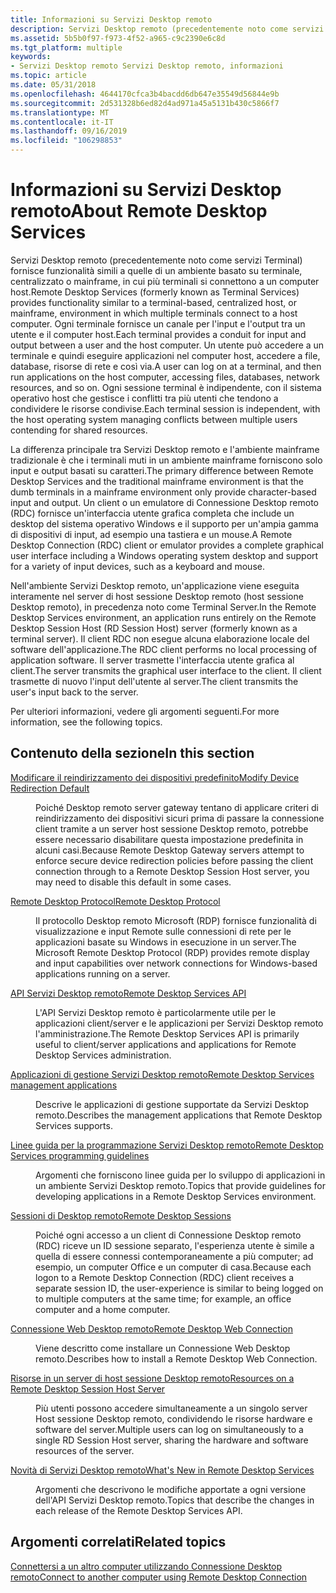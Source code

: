 ```yaml
---
title: Informazioni su Servizi Desktop remoto
description: Servizi Desktop remoto (precedentemente noto come servizi Terminal) fornisce funzionalità simili a quelle di un ambiente basato su terminale, centralizzato o mainframe, in cui più terminali si connettono a un computer host.
ms.assetid: 5b5b0f97-f973-4f52-a965-c9c2390e6c8d
ms.tgt_platform: multiple
keywords:
- Servizi Desktop remoto Servizi Desktop remoto, informazioni
ms.topic: article
ms.date: 05/31/2018
ms.openlocfilehash: 4644170cfca3b4bacdd6db647e35549d56844e9b
ms.sourcegitcommit: 2d531328b6ed82d4ad971a45a5131b430c5866f7
ms.translationtype: MT
ms.contentlocale: it-IT
ms.lasthandoff: 09/16/2019
ms.locfileid: "106298853"
---
```

# <a name="about-remote-desktop-services"></a><span data-ttu-id="2705c-104">Informazioni su Servizi Desktop remoto</span><span class="sxs-lookup"><span data-stu-id="2705c-104">About Remote Desktop Services</span></span>

<span data-ttu-id="2705c-105">Servizi Desktop remoto (precedentemente noto come servizi Terminal) fornisce funzionalità simili a quelle di un ambiente basato su terminale, centralizzato o mainframe, in cui più terminali si connettono a un computer host.</span><span class="sxs-lookup"><span data-stu-id="2705c-105">Remote Desktop Services (formerly known as Terminal Services) provides functionality similar to a terminal-based, centralized host, or mainframe, environment in which multiple terminals connect to a host computer.</span></span> <span data-ttu-id="2705c-106">Ogni terminale fornisce un canale per l'input e l'output tra un utente e il computer host.</span><span class="sxs-lookup"><span data-stu-id="2705c-106">Each terminal provides a conduit for input and output between a user and the host computer.</span></span> <span data-ttu-id="2705c-107">Un utente può accedere a un terminale e quindi eseguire applicazioni nel computer host, accedere a file, database, risorse di rete e così via.</span><span class="sxs-lookup"><span data-stu-id="2705c-107">A user can log on at a terminal, and then run applications on the host computer, accessing files, databases, network resources, and so on.</span></span> <span data-ttu-id="2705c-108">Ogni sessione terminal è indipendente, con il sistema operativo host che gestisce i conflitti tra più utenti che tendono a condividere le risorse condivise.</span><span class="sxs-lookup"><span data-stu-id="2705c-108">Each terminal session is independent, with the host operating system managing conflicts between multiple users contending for shared resources.</span></span>

<span data-ttu-id="2705c-109">La differenza principale tra Servizi Desktop remoto e l'ambiente mainframe tradizionale è che i terminali muti in un ambiente mainframe forniscono solo input e output basati su caratteri.</span><span class="sxs-lookup"><span data-stu-id="2705c-109">The primary difference between Remote Desktop Services and the traditional mainframe environment is that the dumb terminals in a mainframe environment only provide character-based input and output.</span></span> <span data-ttu-id="2705c-110">Un client o un emulatore di Connessione Desktop remoto (RDC) fornisce un'interfaccia utente grafica completa che include un desktop del sistema operativo Windows e il supporto per un'ampia gamma di dispositivi di input, ad esempio una tastiera e un mouse.</span><span class="sxs-lookup"><span data-stu-id="2705c-110">A Remote Desktop Connection (RDC) client or emulator provides a complete graphical user interface including a Windows operating system desktop and support for a variety of input devices, such as a keyboard and mouse.</span></span>

<span data-ttu-id="2705c-111">Nell'ambiente Servizi Desktop remoto, un'applicazione viene eseguita interamente nel server di host sessione Desktop remoto (host sessione Desktop remoto), in precedenza noto come Terminal Server.</span><span class="sxs-lookup"><span data-stu-id="2705c-111">In the Remote Desktop Services environment, an application runs entirely on the Remote Desktop Session Host (RD Session Host) server (formerly known as a terminal server).</span></span> <span data-ttu-id="2705c-112">Il client RDC non esegue alcuna elaborazione locale del software dell'applicazione.</span><span class="sxs-lookup"><span data-stu-id="2705c-112">The RDC client performs no local processing of application software.</span></span> <span data-ttu-id="2705c-113">Il server trasmette l'interfaccia utente grafica al client.</span><span class="sxs-lookup"><span data-stu-id="2705c-113">The server transmits the graphical user interface to the client.</span></span> <span data-ttu-id="2705c-114">Il client trasmette di nuovo l'input dell'utente al server.</span><span class="sxs-lookup"><span data-stu-id="2705c-114">The client transmits the user's input back to the server.</span></span>

<span data-ttu-id="2705c-115">Per ulteriori informazioni, vedere gli argomenti seguenti.</span><span class="sxs-lookup"><span data-stu-id="2705c-115">For more information, see the following topics.</span></span>

## <a name="in-this-section"></a><span data-ttu-id="2705c-116">Contenuto della sezione</span><span class="sxs-lookup"><span data-stu-id="2705c-116">In this section</span></span>

<dl> <dt>

[<span data-ttu-id="2705c-117">Modificare il reindirizzamento dei dispositivi predefinito</span><span class="sxs-lookup"><span data-stu-id="2705c-117">Modify Device Redirection Default</span></span>](modify-device-redirection-default-.md)
</dt> <dd>

<span data-ttu-id="2705c-118">Poiché Desktop remoto server gateway tentano di applicare criteri di reindirizzamento dei dispositivi sicuri prima di passare la connessione client tramite a un server host sessione Desktop remoto, potrebbe essere necessario disabilitare questa impostazione predefinita in alcuni casi.</span><span class="sxs-lookup"><span data-stu-id="2705c-118">Because Remote Desktop Gateway servers attempt to enforce secure device redirection policies before passing the client connection through to a Remote Desktop Session Host server, you may need to disable this default in some cases.</span></span>

</dd> <dt>

[<span data-ttu-id="2705c-119">Remote Desktop Protocol</span><span class="sxs-lookup"><span data-stu-id="2705c-119">Remote Desktop Protocol</span></span>](remote-desktop-protocol.md)
</dt> <dd>

<span data-ttu-id="2705c-120">Il protocollo Desktop remoto Microsoft (RDP) fornisce funzionalità di visualizzazione e input Remote sulle connessioni di rete per le applicazioni basate su Windows in esecuzione in un server.</span><span class="sxs-lookup"><span data-stu-id="2705c-120">The Microsoft Remote Desktop Protocol (RDP) provides remote display and input capabilities over network connections for Windows-based applications running on a server.</span></span>

</dd> <dt>

[<span data-ttu-id="2705c-121">API Servizi Desktop remoto</span><span class="sxs-lookup"><span data-stu-id="2705c-121">Remote Desktop Services API</span></span>](terminal-services-api.md)
</dt> <dd>

<span data-ttu-id="2705c-122">L'API Servizi Desktop remoto è particolarmente utile per le applicazioni client/server e le applicazioni per Servizi Desktop remoto l'amministrazione.</span><span class="sxs-lookup"><span data-stu-id="2705c-122">The Remote Desktop Services API is primarily useful to client/server applications and applications for Remote Desktop Services administration.</span></span>

</dd> <dt>

[<span data-ttu-id="2705c-123">Applicazioni di gestione Servizi Desktop remoto</span><span class="sxs-lookup"><span data-stu-id="2705c-123">Remote Desktop Services management applications</span></span>](terminal-services-management-applications.md)
</dt> <dd>

<span data-ttu-id="2705c-124">Descrive le applicazioni di gestione supportate da Servizi Desktop remoto.</span><span class="sxs-lookup"><span data-stu-id="2705c-124">Describes the management applications that Remote Desktop Services supports.</span></span>

</dd> <dt>

[<span data-ttu-id="2705c-125">Linee guida per la programmazione Servizi Desktop remoto</span><span class="sxs-lookup"><span data-stu-id="2705c-125">Remote Desktop Services programming guidelines</span></span>](terminal-services-programming-guidelines.md)
</dt> <dd>

<span data-ttu-id="2705c-126">Argomenti che forniscono linee guida per lo sviluppo di applicazioni in un ambiente Servizi Desktop remoto.</span><span class="sxs-lookup"><span data-stu-id="2705c-126">Topics that provide guidelines for developing applications in a Remote Desktop Services environment.</span></span>

</dd> <dt>

[<span data-ttu-id="2705c-127">Sessioni di Desktop remoto</span><span class="sxs-lookup"><span data-stu-id="2705c-127">Remote Desktop Sessions</span></span>](terminal-services-sessions.md)
</dt> <dd>

<span data-ttu-id="2705c-128">Poiché ogni accesso a un client di Connessione Desktop remoto (RDC) riceve un ID sessione separato, l'esperienza utente è simile a quella di essere connessi contemporaneamente a più computer; ad esempio, un computer Office e un computer di casa.</span><span class="sxs-lookup"><span data-stu-id="2705c-128">Because each logon to a Remote Desktop Connection (RDC) client receives a separate session ID, the user-experience is similar to being logged on to multiple computers at the same time; for example, an office computer and a home computer.</span></span>

</dd> <dt>

[<span data-ttu-id="2705c-129">Connessione Web Desktop remoto</span><span class="sxs-lookup"><span data-stu-id="2705c-129">Remote Desktop Web Connection</span></span>](remote-desktop-web-connection.md)
</dt> <dd>

<span data-ttu-id="2705c-130">Viene descritto come installare un Connessione Web Desktop remoto.</span><span class="sxs-lookup"><span data-stu-id="2705c-130">Describes how to install a Remote Desktop Web Connection.</span></span>

</dd> <dt>

[<span data-ttu-id="2705c-131">Risorse in un server di host sessione Desktop remoto</span><span class="sxs-lookup"><span data-stu-id="2705c-131">Resources on a Remote Desktop Session Host Server</span></span>](resources-on-a-terminal-server.md)
</dt> <dd>

<span data-ttu-id="2705c-132">Più utenti possono accedere simultaneamente a un singolo server Host sessione Desktop remoto, condividendo le risorse hardware e software del server.</span><span class="sxs-lookup"><span data-stu-id="2705c-132">Multiple users can log on simultaneously to a single RD Session Host server, sharing the hardware and software resources of the server.</span></span>

</dd> <dt>

[<span data-ttu-id="2705c-133">Novità di Servizi Desktop remoto</span><span class="sxs-lookup"><span data-stu-id="2705c-133">What's New in Remote Desktop Services</span></span>](what-s-new-in-terminal-services.md)
</dt> <dd>

<span data-ttu-id="2705c-134">Argomenti che descrivono le modifiche apportate a ogni versione dell'API Servizi Desktop remoto.</span><span class="sxs-lookup"><span data-stu-id="2705c-134">Topics that describe the changes in each release of the Remote Desktop Services API.</span></span>

</dd> </dl>

## <a name="related-topics"></a><span data-ttu-id="2705c-135">Argomenti correlati</span><span class="sxs-lookup"><span data-stu-id="2705c-135">Related topics</span></span>

<dl> <dt>

[<span data-ttu-id="2705c-136">Connettersi a un altro computer utilizzando Connessione Desktop remoto</span><span class="sxs-lookup"><span data-stu-id="2705c-136">Connect to another computer using Remote Desktop Connection</span></span>](https://windows.microsoft.com/windows/connect-using-remote-desktop-connection#connect-using-remote-desktop-connection=windows-7)
</dt> </dl>

 

 





